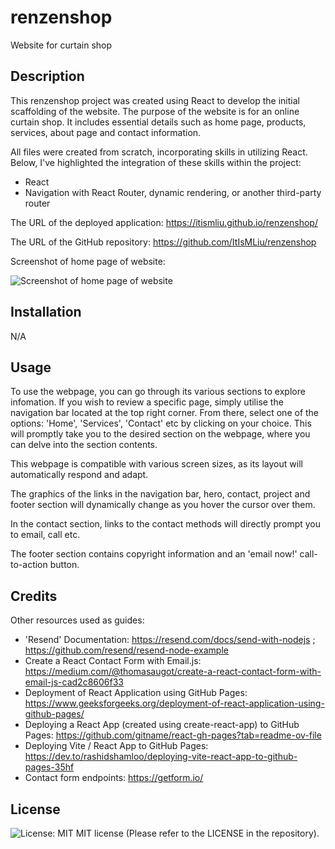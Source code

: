 # renzenshop
Website for curtain shop

## Description 

This renzenshop project was created using React to develop the initial scaffolding of the website. The purpose of the website is for an online curtain shop. It includes essential details such as home page, products, services, about page and contact information.

All files were created from scratch, incorporating skills in utilizing React. Below, I've highlighted the integration of these skills within the project:

* React
* Navigation with React Router, dynamic rendering, or another third-party router

The URL of the deployed application: https://itismliu.github.io/renzenshop/

The URL of the GitHub repository: https://github.com/ItIsMLiu/renzenshop

Screenshot of home page of website:

![Screenshot of home page of website](./src/assets/images/home.png)

## Installation

N/A

## Usage 

To use the webpage, you can go through its various sections to explore infomation. If you wish to review a specific page, simply utilise the navigation bar located at the top right corner. From there, select one of the options: 'Home', 'Services', 'Contact' etc by clicking on your choice. This will promptly take you to the desired section on the webpage, where you can delve into the section contents.

This webpage is compatible with various screen sizes, as its layout will automatically respond and adapt. 

The graphics of the links in the navigation bar, hero, contact, project and footer section will dynamically change as you hover the cursor over them.

In the contact section, links to the contact methods will directly prompt you to email, call etc.

The footer section contains copyright information and an 'email now!' call-to-action button. 

## Credits

Other resources used as guides:
- 'Resend' Documentation: https://resend.com/docs/send-with-nodejs ; https://github.com/resend/resend-node-example
- Create a React Contact Form with Email.js: https://medium.com/@thomasaugot/create-a-react-contact-form-with-email-js-cad2c8606f33
- Deployment of React Application using GitHub Pages: https://www.geeksforgeeks.org/deployment-of-react-application-using-github-pages/
- Deploying a React App (created using create-react-app) to GitHub Pages: https://github.com/gitname/react-gh-pages?tab=readme-ov-file
- Deploying Vite / React App to GitHub Pages: https://dev.to/rashidshamloo/deploying-vite-react-app-to-github-pages-35hf
- Contact form endpoints: https://getform.io/

## License

![License: MIT](https://img.shields.io/badge/License-MIT-yellow.svg)
MIT license (Please refer to the LICENSE in the repository).